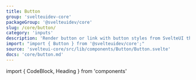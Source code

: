 ```yaml
---
title: Button
group: 'svelteuidev-core'
packageGroup: '@svelteuidev/core'
slug: /core/button/
category: 'inputs'
description: 'Render button or link with button styles from SvelteUI theme'
import: "import { Button } from '@svelteuidev/core';"
source: 'svelteui-core/src/lib/components/Button/Button.svelte'
docs: 'core/button.md'
---
```


import { CodeBlock, Heading } from 'components'

<Heading />
